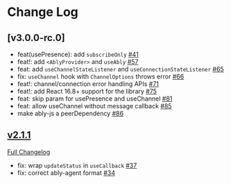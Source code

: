 # Change Log

## [v3.0.0-rc.0]

- feat(usePresence): add `subscribeOnly` [\#41](https://github.com/ably-labs/react-hooks/pull/41)
- feat!: add `<AblyProvider>` and `useAbly` [\#57](https://github.com/ably-labs/react-hooks/pull/57)
- feat: add `useChannelStateListener` and `useConnectionStateListener` [\#65](https://github.com/ably-labs/react-hooks/pull/65)
- fix: `useChannel` hook with `ChannelOptions` throws error [\#66](https://github.com/ably-labs/react-hooks/pull/66)
- feat!: channel/connection error handling APIs [\#71](https://github.com/ably-labs/react-hooks/pull/71)
- feat!: add React 16.8+ support for the library [\#75](https://github.com/ably-labs/react-hooks/pull/75)
- feat: skip param for usePresence and useChannel [\#81](https://github.com/ably-labs/react-hooks/pull/81)
- feat: allow useChannel without message callback [\#85](https://github.com/ably-labs/react-hooks/pull/85)
- make ably-js a peerDependency [\#86](https://github.com/ably-labs/react-hooks/pull/86)

## [v2.1.1](https://github.com/ably-labs/react-hooks/tree/v2.1.1)

[Full Changelog](https://github.com/ably-labs/react-hooks/compare/934c32cb9af7e0b0aa4732c373294c632423f584...v2.1.1)

- fix: wrap `updateStatus` in `useCallback` [\#37](https://github.com/ably-labs/react-hooks/pull/37)
- fix: correct ably-agent format [\#34](https://github.com/ably-labs/react-hooks/pull/34)
